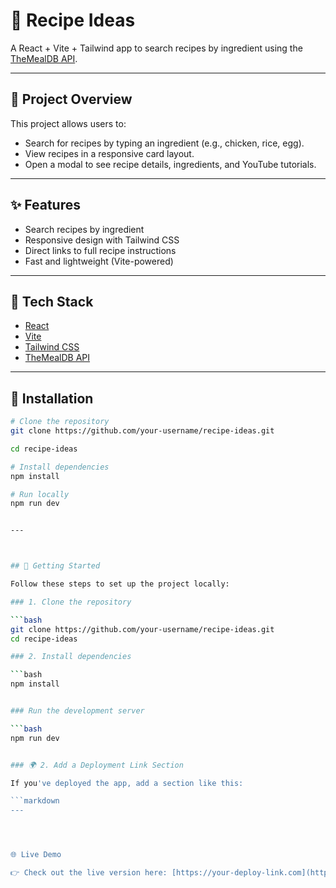 

# 🍲 Recipe Ideas

A React + Vite + Tailwind app to search recipes by ingredient using the [TheMealDB API](https://www.themealdb.com/).


---

## 📌 Project Overview
This project allows users to:
- Search for recipes by typing an ingredient (e.g., chicken, rice, egg).
- View recipes in a responsive card layout.
- Open a modal to see recipe details, ingredients, and YouTube tutorials.


---

## ✨ Features
- Search recipes by ingredient  
- Responsive design with Tailwind CSS  
- Direct links to full recipe instructions  
- Fast and lightweight (Vite-powered)

---

## 🚀 Tech Stack
- [React](https://react.dev/)  
- [Vite](https://vitejs.dev/)  
- [Tailwind CSS](https://tailwindcss.com/)  
- [TheMealDB API](https://www.themealdb.com/)  

---

## 🔧 Installation
```bash
# Clone the repository
git clone https://github.com/your-username/recipe-ideas.git

cd recipe-ideas

# Install dependencies
npm install

# Run locally
npm run dev


---



## 🚀 Getting Started

Follow these steps to set up the project locally:

### 1. Clone the repository

```bash
git clone https://github.com/your-username/recipe-ideas.git
cd recipe-ideas

### 2. Install dependencies

```bash
npm install


### Run the development server

```bash
npm run dev


### 🌍 2. Add a Deployment Link Section

If you've deployed the app, add a section like this:

```markdown
---




🌐 Live Demo

👉 Check out the live version here: [https://your-deploy-link.com](https://recipe-ideas-lebkuchen-de0037.netlify.app/)






